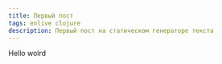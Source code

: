 ```yaml
---
title: Первый пост
tags: enlive clojure
description: Первый пост на статическом генераторе текста
---
```


Hello wolrd